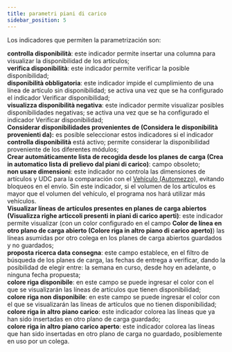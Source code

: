```yaml
---
title: parametri piani di carico
sidebar_position: 5
---
```


Los indicadores que permiten la parametrización son:       

**controlla disponibilità**: este indicador permite insertar una columna para visualizar la disponibilidad de los artículos;      
**verifica disponibilità**: este indicador permite verificar la posible disponibilidad;       
**disponibilità obbligatoria**: este indicador impide el cumplimiento de una línea de artículo sin disponibilidad; se activa una vez que se ha configurado el indicador Verificar disponibilidad;                  
**visualizza disponibilità negativa**: este indicador permite visualizar posibles disponibilidades negativas; se activa una vez que se ha configurado el indicador Verificar disponibilidad;     
**Considerar disponibilidades provenientes de (Considera le disponibilità provenienti da):** es posible seleccionar estos indicadores si el indicador **controlla disponibilità** está activo; permite considerar la disponibilidad proveniente de los diferentes módulos;      
**Crear automáticamente lista de recogida desde los planes de carga (Crea in automatico lista di prelievo dal piani di carico)**: campo obsoleto;          
**non usare dimensioni**: este indicador no controla las dimensiones de artículos y UDC para la comparación con el [Vehículo (Automezzo)](/docs/logistics/motorvehicles/motorvehicle), evitando bloqueos en el envío. Sin este indicador, si el volumen de los artículos es mayor que el volumen del vehículo, el programa nos hará utilizar más vehículos.            
**Visualizar líneas de artículos presentes en planes de carga abiertos (Visualizza righe articcoli presenti in piani di carico aperti)**: este indicador permite visualizar (con un color configurado en el campo **Color de línea en otro plano de carga abierto (Colore riga in altro piano di carico aperto)**) las líneas asumidas por otro colega en los planes de carga abiertos guardados y no guardados;      
**proposta ricerca data consegna**: este campo establece, en el filtro de búsqueda de los planes de carga, las fechas de entrega a verificar, dando la posibilidad de elegir entre: la semana en curso, desde hoy en adelante, o ninguna fecha propuesta;         
**colore riga disponibile**: en este campo se puede ingresar el color con el que se visualizarán las líneas de artículos que tienen disponibilidad;       
**colore riga non disponibile**: en este campo se puede ingresar el color con el que se visualizarán las líneas de artículos que no tienen disponibilidad;      
**colore riga in altro piano carico**: este indicador colorea las líneas que ya han sido insertadas en otro plano de carga guardado;      
**colore riga in altro piano carico aperto**: este indicador colorea las líneas que han sido insertadas en otro plano de carga no guardado, posiblemente en uso por un colega.